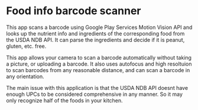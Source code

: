 # Food info barcode scanner
This app scans a barcode using Google Play Services Motion Vision API and looks up the nutrient info and ingredients
of the corresponding food from the USDA NDB API. It can parse the ingredients and decide if it is peanut, gluten, etc. free.

This app allows your camera to scan a barcode automatically without taking a picture, or uploading a barcode.
It also uses autofocus and high resoltuion to scan barcodes from any reasonable distance, and can scan a barcode
in any orientation.

The main issue with this application is that the USDA NDB API doesnt have enough UPCs to be considered comprehensive
in any manner. So it may only recognize half of the foods in your kitchen.
